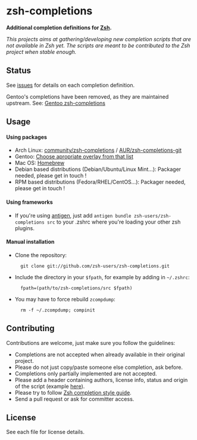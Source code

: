 zsh-completions
===============

**Additional completion definitions for [Zsh](http://www.zsh.org).**

*This projects aims at gathering/developing new completion scripts that are not available in Zsh yet. The scripts are meant to be contributed to the Zsh project when stable enough.*


Status
------
See [issues](https://github.com/zsh-users/zsh-completions/issues) for details on each completion definition.

Gentoo's completions have been removed, as they are maintained upstream. See: [Gentoo zsh-completions](https://github.com/gentoo/gentoo-zsh-completions)

Usage
-----

#### Using packages

* Arch Linux: [community/zsh-completions](https://www.archlinux.org/packages/zsh-completions) / [AUR/zsh-completions-git](https://aur.archlinux.org/packages/zsh-completions-git/)
* Gentoo: [Choose apropriate overlay from that list](http://gpo.zugaina.org/app-shells/zsh-completions)
* Mac OS: [Homebrew](https://github.com/mxcl/homebrew/blob/master/Library/Formula/zsh-completions.rb)
* Debian based distributions (Debian/Ubuntu/Linux Mint...): Packager needed, please get in touch !
* RPM based distributions (Fedora/RHEL/CentOS...): Packager needed, please get in touch !

#### Using frameworks

* If you're using [antigen](https://github.com/zsh-users/antigen), just add `antigen bundle zsh-users/zsh-completions src` to your .zshrc where you're loading your other zsh plugins.


#### Manual installation

* Clone the repository:

        git clone git://github.com/zsh-users/zsh-completions.git

* Include the directory in your `$fpath`, for example by adding in `~/.zshrc`:

        fpath=(path/to/zsh-completions/src $fpath)

* You may have to force rebuild `zcompdump`:

        rm -f ~/.zcompdump; compinit

Contributing
------------

Contributions are welcome, just make sure you follow the guidelines:

 * Completions are not accepted when already available in their original project.
 * Please do not just copy/paste someone else completion, ask before.
 * Completions only partially implemented are not accepted.
 * Please add a header containing authors, license info, status and origin of the script (example [here](src/_ack)).
 * Please try to follow [Zsh completion style guide](https://github.com/zsh-users/zsh/blob/master/Etc/completion-style-guide).
 * Send a pull request or ask for committer access.


License
-------
See each file for license details.
